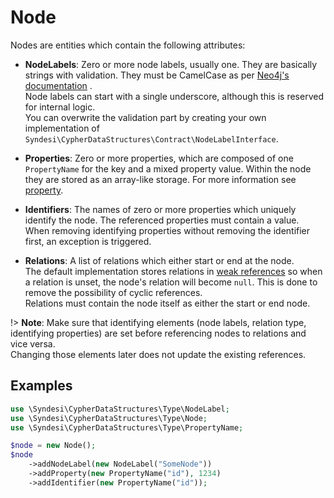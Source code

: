 # Node

Nodes are entities which contain the following attributes:

- **NodeLabels**: Zero or more node labels, usually one. They are basically strings with validation. They must be
  CamelCase as per [Neo4j's documentation](https://neo4j.com/docs/cypher-manual/current/syntax/naming/#_recommendations)
  .  
  Node labels can start with a single underscore, although this is reserved for internal logic.  
  You can overwrite the validation part by creating your own implementation of
  `Syndesi\CypherDataStructures\Contract\NodeLabelInterface`.

- **Properties**: Zero or more properties, which are composed of one `PropertyName` for the key and a mixed property value.
  Within the node they are stored as an array-like storage. For more information see [property](property.md).

- **Identifiers**: The names of zero or more properties which uniquely identify the node. The referenced properties must
  contain a value.  
  When removing identifying properties without removing the identifier first, an exception is triggered.

- **Relations**: A list of relations which either start or end at the node.  
  The default implementation stores relations in [weak references](https://www.php.net/manual/en/class.weakreference.php)
  so when a relation is unset, the node's relation will become `null`. This is done to remove the possibility of cyclic
  references.  
  Relations must contain the node itself as either the start or end node.  
  
!> **Note**: Make sure that identifying elements (node labels, relation type, identifying properties) are set before
   referencing nodes to relations and vice versa.  
   Changing those elements later does not update the existing references.

## Examples

```php
use \Syndesi\CypherDataStructures\Type\NodeLabel;
use \Syndesi\CypherDataStructures\Type\Node;
use \Syndesi\CypherDataStructures\Type\PropertyName;

$node = new Node();
$node
    ->addNodeLabel(new NodeLabel("SomeNode"))
    ->addProperty(new PropertyName("id"), 1234)
    ->addIdentifier(new PropertyName("id"));
```
